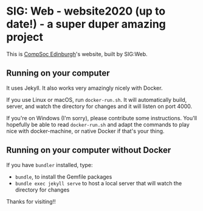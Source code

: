 # SIG: Web - website2020 (up to date!) - a super duper amazing project
This is [CompSoc Edinburgh](https://comp-soc.com)'s website, built by SIG:Web.

## Running on your computer
It uses Jekyll. It also works very amazingly nicely with Docker.

If you use Linux or macOS, run `docker-run.sh`. It will automatically build, server, and watch the directory for changes and it will listen on port 4000. 

If you're on Windows (I'm sorry), please contribute some instructions. You'll hopefully be able to read `docker-run.sh` and adapt the commands to play nice with docker-machine, or native Docker if that's your thing.

## Running on your computer without Docker
If you have `bundler` installed, type:

- `bundle`, to install the Gemfile packages
- `bundle exec jekyll serve` to host a local server that will watch the directory for changes

Thanks for visiting!!
